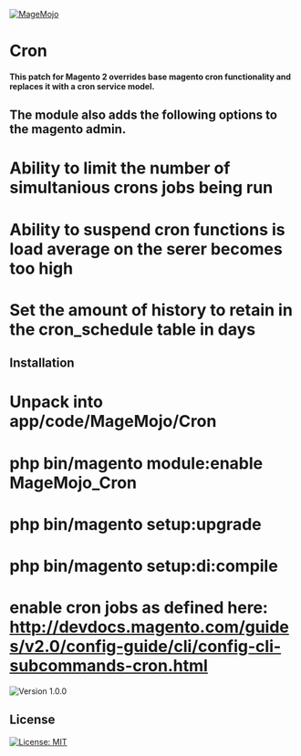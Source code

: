 [![MageMojo](https://magetalk.com/wp-content/uploads/2017/11/q7xJZaM5TImMN7mUIb0c.png)](https://magemojo.com/)

# Cron
#### This patch for Magento 2 overrides base magento cron functionality and replaces it with a cron service model.

## The module also adds the following options to the magento admin.

# Ability to limit the number of simultanious crons jobs being run
# Ability to suspend cron functions is load average on the serer becomes too high
# Set the amount of history to retain in the cron_schedule table in days

## Installation

# Unpack into app/code/MageMojo/Cron
# php bin/magento module:enable MageMojo_Cron
# php bin/magento setup:upgrade
# php bin/magento setup:di:compile
# enable cron jobs as defined here: http://devdocs.magento.com/guides/v2.0/config-guide/cli/config-cli-subcommands-cron.html

![Version 1.0.0](https://img.shields.io/badge/Version-1.0.0-green.svg)

## License
[![License: MIT](https://img.shields.io/badge/License-MIT-yellow.svg)](https://opensource.org/licenses/MIT)
